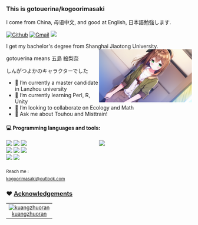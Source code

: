 ### This is gotouerina/kogoorimasaki 
I come from China,
母语中文, and good at English, 日本語勉強します.

[![Github](https://img.shields.io/badge/-Github-000?style=flat&logo=Github&logoColor=white)](https://github.com/gotouerina)
[![Gmail](https://img.shields.io/badge/-Gmail-c14438?style=flat&logo=Gmail&logoColor=white)](mailto:kogoorimasaki@outlook.com)
[![](https://img.shields.io/badge/OS-Arch%20Linux-33aadd?style=flat-square&logo=arch-linux&logoColor=ffffff)](https://www.archlinux.org/)


<p>
I get my bachelor's degree from Shanghai Jiaotong University.
<img align="right" alt="img" src="https://github.com/gotouerina/Character-Set-of-My-Own/blob/main/Han-clothes/56.png" width="50%" height="auto" />

gotouerina means 五島 絵梨奈 

しんがつよかのキャラクターでした

- 🔭 I’m currently a master candidate in Lanzhou university
- 🌱 I’m currently learning Perl, R, Unity
- 👯 I’m looking to collaborate on Ecology and Math
- 💬 Ask me about Touhou and Misttrain!

#### :computer: Programming languages and tools: 
<p>
  <img width="50%" align="right" src="https://github-readme-stats.vercel.app/api?username=gotouerina" />
<p>
<code><img width="12%" src="https://www.vectorlogo.zone/logos/perl/perl-ar21.svg" ></code>
<code><img width="11%" src="https://www.vectorlogo.zone/logos/gnu_bash/gnu_bash-ar21.svg"></code>
<code><img width="5%" src="https://www.vectorlogo.zone/logos/r-project/r-project-icon.svg"></code>


<br />
<code><img width="11%" src="https://www.vectorlogo.zone/logos/ruby-lang/ruby-lang-ar21.svg"></code>
<code><img width="11%" src="https://www.vectorlogo.zone/logos/linux/linux-ar21.svg"></code>
<code><img width="12%" src="https://www.vectorlogo.zone/logos/python/python-ar21.svg"></code>

<br />
<code><img width="11%" src="https://www.vectorlogo.zone/logos/unity3d/unity3d-ar21.svg"></code>
<code><img width="11%" src="https://www.vectorlogo.zone/logos/steampowered/steampowered-ar21.svg"></code>

<sub> Reach me  : <br/> kogoorimasaki@outlook.com

### :hearts: [Acknowledgements](https://github.com/sponsors/Charmve)

<table>
  <tr>
    <td align="center">
      <a href="https://github.com/CHYbeta](https://github.com/kuangzhuoran">
        <img src="https://avatars2.githubusercontent.com/u/18642224" width="42.4px;" alt="kuangzhuoran"/>
      </a>
      <br />
      <a href="https://github.com/kuangzhuoran">kuangzhuoran</a>
    </td>
